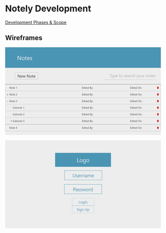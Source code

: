 # Notely Development

[Development Phases & Scope](https://docs.google.com/document/d/17Zt3gz-4j0a407LKPTSoJrK1rGaPBuQ5PDHpiTVMtNw)

## Wireframes

![Home Page](wireframes/Home.png "Home Page")

![Login Page](wireframes/Login.png "Login Page")